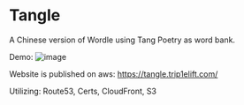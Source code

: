 # Tangle
A Chinese version of Wordle using Tang Poetry as word bank.

Demo: ![image](https://user-images.githubusercontent.com/43707388/156493083-53ffd93f-38ed-4a6a-a8cd-ed60e36262d2.png)

Website is published on aws: https://tangle.trip1elift.com/

Utilizing: Route53, Certs, CloudFront, S3
